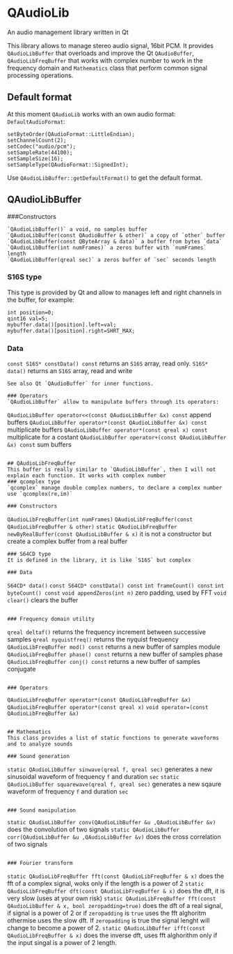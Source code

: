 # QAudioLib
An audio management library written in Qt

This library allows to manage stereo audio signal, 16bit PCM. It provides `QAudioLibBuffer` that overloads and improve the Qt `QAudioBuffer`, `QAudioLibFreqBuffer` that works with complex number to work in the frequency domain and `Mathematics` class that perform common signal processing operations.

## Default format
At this moment `QAudioLib` works with an own audio format: `DefaultAudioFormat`:
```
setByteOrder(QAudioFormat::LittleEndian);
setChannelCount(2);
setCodec("audio/pcm");
setSampleRate(44100);
setSampleSize(16);
setSampleType(QAudioFormat::SignedInt);
```
Use `QAudioLibBuffer::getDefaultFormat()` to get the default
format.

## QAudioLibBuffer
###Constructors
```
`QAudioLibBuffer()` a void, no samples buffer
`QAudioLibBuffer(const QAudioBuffer & other)` a copy of `other` buffer
`QAudioLibBuffer(const QByteArray & data)` a buffer from bytes `data`
`QAudioLibBuffer(int numFrames)` a zeros buffer with `numFrames` length
`QAudioLibBuffer(qreal sec)` a zeros buffer of `sec` seconds length
```

### S16S type
This type is provided by Qt and allow to manages left and right channels in the buffer, for example:
```
int position=0;
qint16 val=5;
mybuffer.data()[position].left=val;
mybuffer.data()[position].right=SHRT_MAX;
```
### Data
`const S16S* constData() const` returns an `S16S` array, read only.
`S16S* data()` returns an `S16S` array, read and write
```
See also Qt `QAudioBuffer` for inner functions.

### Operators
`QAudioLibBuffer` allow to manipulate buffers through its operators:

```
`QAudioLibBuffer operator<<(const QAudioLibBuffer &x) const` append buffers
`QAudioLibBuffer operator*(const QAudioLibBuffer &x) const` multiplicate buffers
`QAudioLibBuffer operator*(const qreal x) const` multiplicate for a costant
`QAudioLibBuffer operator+(const QAudioLibBuffer &x) const` sum buffers
```

## QAudioLibFreqBuffer
This buffer is really similar to `QAudioLibBuffer`, then I will not explain each function. It works with complex number
### qcomplex type
`qcomplex` manage double complex numbers, to declare a complex number use `qcomplex(re,im)`

### Constructors
```
`QAudioLibFreqBuffer(int numFrames)`
`QAudioLibFreqBuffer(const QAudioLibFreqBuffer & other)`
`static QAudioLibFreqBuffer newByRealBuffer(const QAudioLibBuffer & x)` it is not a constructor but create a complex buffer from a real buffer
```
### S64CD type
It is defined in the library, it is like `S16S` but complex

### Data
```
`S64CD* data()`
`const S64CD* constData() const`
`int frameCount() const`
`int byteCount() const`
`void appendZeros(int n)` zero padding, used by FFT
`void clear()` clears the buffer
```

### Frequency domain utility
```
`qreal deltaf()` returns the frequency increment between successive samples
`qreal nyquistfreq()` returns the nyquist frequency
`QAudioLibFreqBuffer mod() const` returns a new buffer of samples module
`QAudioLibFreqBuffer phase() const` returns a new buffer of samples phase
`QAudioLibFreqBuffer conj() const` returns a new buffer of samples conjugate
```

### Operators
```
`QAudioLibFreqBuffer operator*(const QAudioLibFreqBuffer &x)`
`QAudioLibFreqBuffer operator*(const qreal x)`
`void operator=(const QAudioLibFreqBuffer &x)`
```

## Mathematics
This class provides a list of static functions to generate waveforms and to analyze sounds

### Sound generation
```
`static QAudioLibBuffer sinwave(qreal f, qreal sec)` generates a new sinusoidal waveform of frequency `f` and duration `sec`
`static QAudioLibBuffer squarewave(qreal f, qreal sec)` generates a new sqaure waveform of frequency `f` and duration `sec`
```

### Sound manipulation
```
`static QAudioLibBuffer conv(QAudioLibBuffer &u ,QAudioLibBuffer &v)` does the convolution of two signals
`static QAudioLibBuffer corr(QAudioLibBuffer &u ,QAudioLibBuffer &v)` does the cross correlation of two signals
```

### Fourier transform
```
`static QAudioLibFreqBuffer fft(const QAudioLibFreqBuffer & x)` does the fft of a complex signal, woks only if the length is a power of 2
`static QAudioLibFreqBuffer dft(const QAudioLibFreqBuffer & x)` does the dft, it is very slow (uses at your own risk)
`static QAudioLibFreqBuffer fft(const QAudioLibBuffer & x, bool zeropadding=true)` does the dft of a real signal, if signal is a power of 2 or if `zeropadding` is `true` uses the fft alghoritm othermise uses the slow dft. If `zeropadding` is true the signal lenght will change to become a power of 2.
`static QAudioLibBuffer ifft(const QAudioLibFreqBuffer & x)` does the inverse dft, uses fft alghorithm only if the input singal is a power of 2 length.
```



